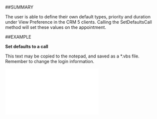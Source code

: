 
##SUMMARY


The user is able to define their own default types, priority and duration under View  Preference in the CRM 5 clients. Calling the SetDefaultsCall method will set these values on the appointment.



##EXAMPLE

**Set defaults to a call**

This text may be copied to the notepad, and saved as a *.vbs file. Remember to change the login information.

![](..\..\Examples\vbs\SOAppointment.SetDefaultsCall.vbs.txt)

